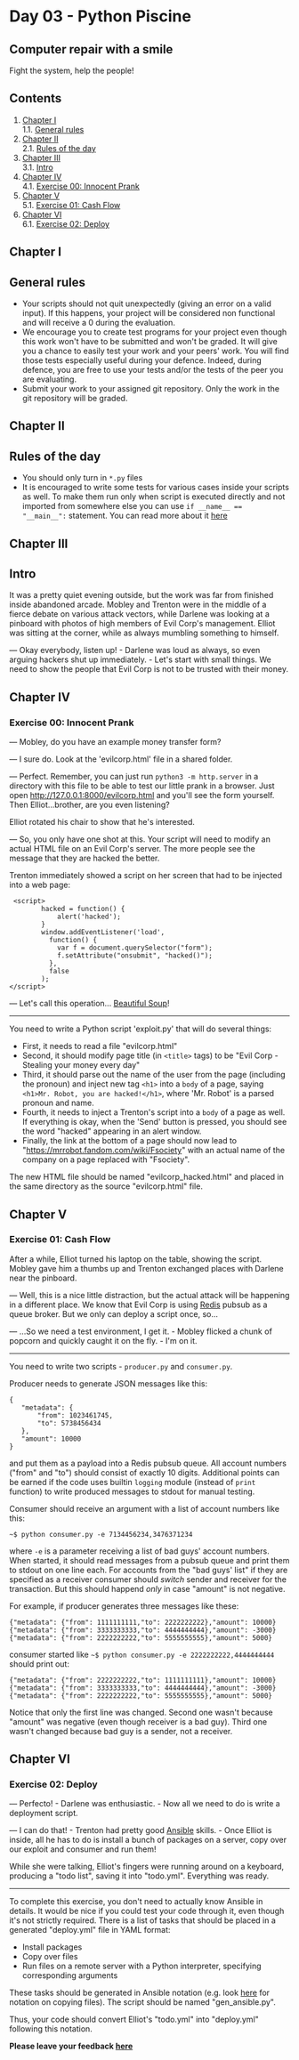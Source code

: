 # Day 03 - Python Piscine

## Computer repair with a smile

Fight the system, help the people!

## Contents

1. [Chapter I](#chapter-i) \
    1.1. [General rules](#general-rules)
2. [Chapter II](#chapter-ii) \
    2.1. [Rules of the day](#rules-of-the-day)
3. [Chapter III](#chapter-iii) \
    3.1. [Intro](#intro)
4. [Chapter IV](#chapter-iv) \
    4.1. [Exercise 00: Innocent Prank](#exercise-00-innocent-prank)
5. [Chapter V](#chapter-v) \
    5.1. [Exercise 01: Cash Flow](#exercise-01-cash-flow)
6. [Chapter VI](#chapter-vi) \
    6.1. [Exercise 02: Deploy](#exercise-02-deploy)

<h2 id="chapter-i" >Chapter I</h2>
<h2 id="general-rules" >General rules</h2>

- Your scripts should not quit unexpectedly (giving an error on a valid input). If this happens, your project will be considered non functional and will receive a 0 during the evaluation.
- We encourage you to create test programs for your project even though this work won't have to be submitted and won't be graded. It will give you a chance to easily test your work and your peers' work. You will find those tests especially useful during your defence. Indeed, during defence, you are free to use your tests and/or the tests of the peer you are evaluating.
- Submit your work to your assigned git repository. Only the work in the git repository will be graded.

<h2 id="chapter-ii" >Chapter II</h2>
<h2 id="rules-of-the-day" >Rules of the day</h2>

- You should only turn in `*.py` files
- It is encouraged to write some tests for various cases inside your scripts as well. To make them run only when script is executed directly and not imported from somewhere else you can use `if __name__ == "__main__":` statement. You can read more about it [here](https://www.geeksforgeeks.org/what-does-the-if-__name__-__main__-do/)

<h2 id="chapter-iii" >Chapter III</h2>
<h2 id="intro" >Intro</h2>

It was a pretty quiet evening outside, but the work was far from finished inside abandoned arcade. Mobley and Trenton
were in the middle of a fierce debate on various attack vectors, while Darlene was looking at a pinboard with photos
of high members of Evil Corp's management. Elliot was sitting at the corner, while as always mumbling something to
himself. 

 &mdash; Okay everybody, listen up! - Darlene was loud as always, so even arguing hackers shut up immediately. - Let's
 start with small things. We need to show the people that Evil Corp is not to be trusted with their money.

<h2 id="chapter-iv" >Chapter IV</h2>
<h3 id="ex00">Exercise 00: Innocent Prank</h3>

 &mdash; Mobley, do you have an example money transfer form?

 &mdash; I sure do. Look at the 'evilcorp.html' file in a shared folder.

 &mdash; Perfect. Remember, you can just run `python3 -m http.server` in a directory with this file to be able to test 
 our little prank in a browser. Just open http://127.0.0.1:8000/evilcorp.html and you'll see the form yourself. Then
 Elliot...brother, are you even listening?

Elliot rotated his chair to show that he's interested.

 &mdash; So, you only have one shot at this. Your script will need to modify an actual HTML file on an Evil Corp's 
 server. The more people see the message that they are hacked the better.

Trenton immediately showed a script on her screen that had to be injected into a web page:

```
 <script>
        hacked = function() {
            alert('hacked');
        }
        window.addEventListener('load', 
          function() { 
            var f = document.querySelector("form");
            f.setAttribute("onsubmit", "hacked()");
          },
          false
        );
</script>
```

 &mdash; Let's call this operation... [Beautiful Soup](https://www.crummy.com/software/BeautifulSoup/bs4/doc/)!

-----

You need to write a Python script 'exploit.py' that will do several things:

- First, it needs to read a file "evilcorp.html"
- Second, it should modify page title (in `<title>` tags) to be "Evil Corp - Stealing your money every day"
- Third, it should parse out the name of the user from the page (including the pronoun) and inject new tag `<h1>`
  into a `body` of a page, saying `<h1>Mr. Robot, you are hacked!</h1>`, where 'Mr. Robot' is a parsed pronoun
  and name.
- Fourth, it needs to inject a Trenton's script into a `body` of a page as well. If everything is okay, when
  the 'Send' button is pressed, you should see the word "hacked" appearing in an alert window.
- Finally, the link at the bottom of a page should now lead to "https://mrrobot.fandom.com/wiki/Fsociety" with 
  an actual name of the company on a page replaced with "Fsociety".

The new HTML file should be named "evilcorp_hacked.html" and placed in the same directory as the source
"evilcorp.html" file.

<h2 id="chapter-v" >Chapter V</h2>
<h3 id="ex01">Exercise 01: Cash Flow</h3>

After a while, Elliot turned his laptop on the table, showing the script. Mobley gave him a thumbs up and 
Trenton exchanged places with Darlene near the pinboard.

 &mdash; Well, this is a nice little distraction, but the actual attack will be happening in a different place.
 We know that Evil Corp is using [Redis](https://redis.io/) pubsub as a queue broker. But we only can deploy a
 script once, so...

 &mdash; ...So we need a test environment, I get it. - Mobley flicked a chunk of popcorn and quickly caught it
 on the fly. - I'm on it.

-----

You need to write two scripts - `producer.py` and `consumer.py`.

Producer needs to generate JSON messages like this:

```
{
   "metadata": {
       "from": 1023461745,
       "to": 5738456434
   },
   "amount": 10000
}
```

and put them as a payload into a Redis pubsub queue. All account numbers ("from" and "to") should 
consist of exactly 10 digits. Additional points can be earned if the code uses builtin `logging`
module (instead of `print` function) to write produced messages to stdout for manual testing.

Consumer should receive an argument with a list of account numbers like this:

`~$ python consumer.py -e 7134456234,3476371234`

where `-e` is a parameter receiving a list of bad guys' account numbers. When started, it should read
messages from a pubsub queue and print them to stdout on one line each. For accounts from the 
"bad guys' list" if they are specified as a receiver consumer should *switch* sender and receiver for
the transaction. But this should happend *only* in case "amount" is not negative.

For example, if producer generates three messages like these:

```
{"metadata": {"from": 1111111111,"to": 2222222222},"amount": 10000}
{"metadata": {"from": 3333333333,"to": 4444444444},"amount": -3000}
{"metadata": {"from": 2222222222,"to": 5555555555},"amount": 5000}
```

consumer started like `~$ python consumer.py -e 2222222222,4444444444` should print out:

```
{"metadata": {"from": 2222222222,"to": 1111111111},"amount": 10000}
{"metadata": {"from": 3333333333,"to": 4444444444},"amount": -3000}
{"metadata": {"from": 2222222222,"to": 5555555555},"amount": 5000}
```

Notice that only the first line was changed. Second one wasn't because "amount" was negative (even
though receiver is a bad guy). Third one wasn't changed because bad guy is a sender, not a receiver.

<h2 id="chapter-vi" >Chapter VI</h2>
<h3 id="ex01">Exercise 02: Deploy</h3>

 &mdash; Perfecto! - Darlene was enthusiastic. - Now all we need to do is write a deployment script.
 
 &mdash; I can do that! - Trenton had pretty good [Ansible](https://docs.ansible.com/ansible/latest/index.html) skills. - 
 Once Elliot is inside, all he has to do is install a bunch of packages on a server, copy over our
 exploit and consumer and run them!

While she were talking, Elliot's fingers were running around on a keyboard, producing a "todo list",
saving it into "todo.yml". Everything was ready.

-----

To complete this exercise, you don't need to actually know Ansible in details. It would be nice if
you could test your code through it, even though it's not strictly required. There is a list of
tasks that should be placed in a generated "deploy.yml" file in YAML format:

- Install packages
- Copy over files
- Run files on a remote server with a Python interpreter, specifying corresponding arguments

These tasks should be generated in Ansible notation (e.g. look [here](https://docs.ansible.com/ansible/latest/collections/ansible/builtin/copy_module.html) for notation
on copying files). The script should be named "gen_ansible.py".

Thus, your code should convert Elliot's "todo.yml" into "deploy.yml" following this notation.

**Please leave your feedback [here](https://forms.gle/dfKBUNyBKs9mvcWYA)**

